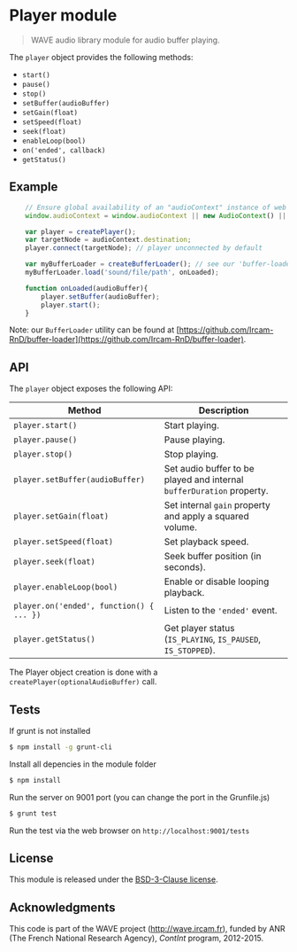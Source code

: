 # Player module

> WAVE audio library module for audio buffer playing.

The `player` object provides the following methods:

- `start()`
- `pause()`
- `stop() `
- `setBuffer(audioBuffer)`
- `setGain(float)`
- `setSpeed(float)`
- `seek(float)`
- `enableLoop(bool)`
- `on('ended', callback)`
- `getStatus()`


## Example

```js
    // Ensure global availability of an "audioContext" instance of web audio AudioContext.
    window.audioContext = window.audioContext || new AudioContext() || new webkitAudioContext();

    var player = createPlayer();
    var targetNode = audioContext.destination;
    player.connect(targetNode); // player unconnected by default

    var myBufferLoader = createBufferLoader(); // see our 'buffer-loader' module
    myBufferLoader.load('sound/file/path', onLoaded);

    function onLoaded(audioBuffer){
        player.setBuffer(audioBuffer);
        player.start();
    }
```

Note: our `BufferLoader` utility can be found at [https://github.com/Ircam-RnD/buffer-loader](https://github.com/Ircam-RnD/buffer-loader).

## API

The `player` object exposes the following API:

Method | Description
--- | ---
`player.start()` | Start playing.
`player.pause()` | Pause playing.
`player.stop()`  | Stop playing.
`player.setBuffer(audioBuffer)` | Set audio buffer to be played and internal `bufferDuration` property.
`player.setGain(float)` | Set internal `gain` property and apply a squared volume.
`player.setSpeed(float)` | Set playback speed.
`player.seek(float)` | Seek buffer position (in seconds).
`player.enableLoop(bool)` | Enable or disable looping playback.
`player.on('ended', function() { ... })` | Listen to the `'ended'` event.
`player.getStatus()` | Get player status (`IS_PLAYING`, `IS_PAUSED`, `IS_STOPPED`).

The Player object creation is done with a `createPlayer(optionalAudioBuffer)` call.

## Tests

If grunt is not installed

```bash
$ npm install -g grunt-cli
```

Install all depencies in the module folder

```bash
$ npm install
```

Run the server on 9001 port (you can change the port in the Grunfile.js)

```bash
$ grunt test
```

Run the test via the web browser on `http://localhost:9001/tests`

## License

This module is released under the [BSD-3-Clause license](http://opensource.org/licenses/BSD-3-Clause).

## Acknowledgments

This code is part of the WAVE project (http://wave.ircam.fr), funded by ANR (The French National Research Agency), *ContInt* program, 2012-2015.

